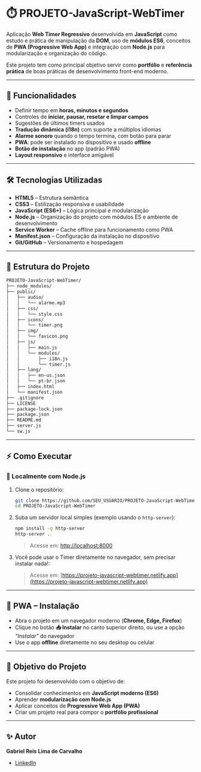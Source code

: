 # ⏱️ PROJETO-JavaScript-WebTimer  

Aplicação **Web Timer Regressivo** desenvolvida em **JavaScript** como estudo e prática de manipulação da **DOM**, uso de **módulos ES6**, conceitos de **PWA (Progressive Web App)** e integração com **Node.js** para modularização e organização do código.  

Este projeto tem como principal objetivo servir como **portfólio** e **referência prática** de boas práticas de desenvolvimento front-end moderno.  

---

## 🚀 Funcionalidades  

- Definir tempo em **horas, minutos e segundos**  
- Controles de **iniciar, pausar, resetar e limpar campos**  
- Sugestões de últimos timers usados  
- **Tradução dinâmica (i18n)** com suporte a múltiplos idiomas  
- **Alarme sonoro** quando o tempo termina, com botão para parar  
- **PWA**: pode ser instalado no dispositivo e usado **offline**  
- **Botão de instalação** no app (padrão PWA)  
- **Layout responsivo** e interface amigável  

---

## 🛠️ Tecnologias Utilizadas  

- **HTML5** – Estrutura semântica  
- **CSS3** – Estilização responsiva e usabilidade  
- **JavaScript (ES6+)** – Lógica principal e modularização  
- **Node.js** – Organização do projeto com módulos ES e ambiente de desenvolvimento  
- **Service Worker** – Cache offline para funcionamento como PWA  
- **Manifest.json** – Configuração da instalação no dispositivo  
- **Git/GitHub** – Versionamento e hospedagem  

---

## 📂 Estrutura do Projeto  

```bash
PROJETO-JavaScript-WebTimer/
├── node_modules/
├── public/
│   ├── audio/
│   │   └── alarme.mp3
│   ├── css/
│   │   └── style.css
│   ├── icons/
│   │   └── timer.png
│   ├── img/
│   │   └── favicon.png
│   ├── js/
│   │   ├── main.js
│   │   └── modules/
│   │       ├── i18n.js
│   │       └── timer.js
│   ├── lang/
│   │   ├── en-us.json
│   │   └── pt-br.json
│   ├── index.html
│   └── manifest.json
├── .gitignore
├── LICENSE
├── package-lock.json
├── package.json
├── README.md
├── server.js
└── sw.js
```

---

## ⚡ Como Executar  

### 🔹 Localmente com Node.js  

1. Clone o repositório:  
   ```bash
   git clone https://github.com/SEU_USUARIO/PROJETO-JavaScript-WebTimer.git
   cd PROJETO-JavaScript-WebTimer
   ```

2. Suba um servidor local simples (exemplo usando o `http-server`):  
   ```bash
   npm install -g http-server
   http-server .
   ```
   > Acesse em: [http://localhost:8000](http://localhost:8000)  

3. Você pode usar o Timer diretamente no navegador, sem precisar instalar nada!:  

   > Acesse em: [https://projeto-javascript-webtimer.netlify.app](https://projeto-javascript-webtimer.netlify.app)   

---

## 📱 PWA – Instalação  

- Abra o projeto em um navegador moderno (**Chrome, Edge, Firefox**)  
- Clique no botão **📥 Instalar** no canto superior direito, ou use a opção *"Instalar"* do navegador  
- Use o app **offline** diretamente no seu desktop ou celular  

---

## 🎯 Objetivo do Projeto  

Este projeto foi desenvolvido com o objetivo de:  
- Consolidar conhecimentos em **JavaScript moderno (ES6)**  
- Aprender **modularização com Node.js**  
- Aplicar conceitos de **Progressive Web App (PWA)**  
- Criar um projeto real para compor o **portfólio profissional**  

---

## ✨ Autor  

**Gabriel Reis Lima de Carvalho**  
- [LinkedIn](https://www.linkedin.com/in/gabriel-reis-b8b152198/)  
